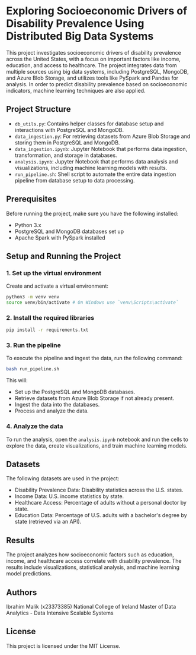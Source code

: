 # Exploring Socioeconomic Drivers of Disability Prevalence Using Distributed Big Data Systems

This project investigates socioeconomic drivers of disability prevalence across the United States, with a focus on important factors like income, education, and access to healthcare. The project integrates data from multiple sources using big data systems, including PostgreSQL, MongoDB, and Azure Blob Storage, and utilizes tools like PySpark and Pandas for analysis. In order to predict disability prevalence based on socioeconomic indicators, machine learning techniques are also applied.

## Project Structure

- `db_utils.py`: Contains helper classes for database setup and interactions with PostgreSQL and MongoDB.
- `data_ingestion.py`: For retrieving datasets from Azure Blob Storage and storing them in PostgreSQL and MongoDB.
- `data_ingestion.ipynb`: Jupyter Notebook that performs data ingestion, transformation, and storage in databases.
- `analysis.ipynb`: Jupyter Notebook that performs data analysis and visualizations, including machine learning models with results.
- `run_pipeline.sh`: Shell script to automate the entire data ingestion pipeline from database setup to data processing.

## Prerequisites

Before running the project, make sure you have the following installed:
- Python 3.x
- PostgreSQL and MongoDB databases set up
- Apache Spark with PySpark installed

## Setup and Running the Project

### 1. Set up the virtual environment
Create and activate a virtual environment:
```bash
python3 -m venv venv
source venv/bin/activate # On Windows use `venv\Scripts\activate`
```

### 2. Install the required libraries
```bash
pip install -r requirements.txt
```
### 3. Run the pipeline
To execute the pipeline and ingest the data, run the following command:
```bash
bash run_pipeline.sh
```
This will:
- Set up the PostgreSQL and MongoDB databases.
- Retrieve datasets from Azure Blob Storage if not already present.
- Ingest the data into the databases.
- Process and analyze the data.

### 4. Analyze the data
To run the analysis, open the `analysis.ipynb` notebook and run the cells to explore the data, create visualizations, and train machine learning models.

## Datasets
The following datasets are used in the project:
- Disability Prevalence Data: Disability statistics across the U.S. states.
- Income Data: U.S. income statistics by state.
- Healthcare Access: Percentage of adults without a personal doctor by state.
- Education Data: Percentage of U.S. adults with a bachelor's degree by state (retrieved via an API).

## Results
The project analyzes how socioeconomic factors such as education, income, and healthcare access correlate with disability prevalence. The results include visualizations, statistical analysis, and machine learning model predictions.

## Authors
Ibrahim Malik (x23373385)
National College of Ireland
Master of Data Analytics - Data Intensive Scalable Systems

## License
This project is licensed under the MIT License.
